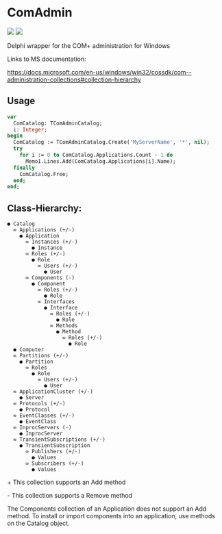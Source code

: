 ﻿# ComAdmin
![](https://tokei.rs/b1/github/DEV2DEV-DE/ComAdmin?category=code)
![](https://tokei.rs/b1/github/DEV2DEV-DE/ComAdmin?category=files)

Delphi wrapper for the COM+ administration for Windows

Links to MS documentation:

https://docs.microsoft.com/en-us/windows/win32/cossdk/com--administration-collections#collection-hierarchy

## Usage
```pascal
var
  ComCatalog: TComAdminCatalog;
  i: Integer;
begin
  ComCatalog := TComAdminCatalog.Create('MyServerName', '*', nil);
  try
    for i := 0 to ComCatalog.Applications.Count - 1 do
      Memo1.Lines.Add(ComCatalog.Applications[i].Name);
  finally
    ComCatalog.Free;
  end;
end;
```

## Class-Hierarchy:
```
● Catalog
  ∞ Applications (+/-)
    ● Application
      ∞ Instances (+/-)
        ● Instance
      ∞ Roles (+/-)
        ● Role
          ∞ Users (+/-) 
            ● User
      ∞ Components (-)
        ● Component
          ∞ Roles (+/-)
            ● Role
          ∞ Interfaces
            ● Interface
              ∞ Roles (+/-)
                ● Role
              ∞ Methods
                ● Method
                  ∞ Roles (+/-)
                    ● Role
  ● Computer
  ∞ Partitions (+/-)
    ● Partition
      ∞ Roles
        ● Role
          ∞ Users (+/-) 
            ● User
  ∞ ApplicationCluster (+/-)
    ● Server
  ∞ Protocols (+/-)
    ● Protocol
  ∞ EventClasses (+/-)
    ● EventClass
  ∞ InprocServers (-)
    ● InprocServer
  ∞ TransientSubscriptions (+/-)
    ● TransientSubscription
      ∞ Publishers (+/-)
        ● Values
      ∞ Subscribers (+/-)
        ● Values
```
\+ This collection supports an Add method

\- This collection supports a Remove method

The Components collection of an Application does not support an Add method. To install or import components into an application, use methods on the Catalog object.
